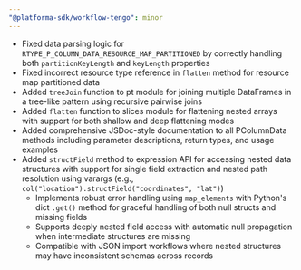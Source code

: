 ```yaml
---
"@platforma-sdk/workflow-tengo": minor
---
```


- Fixed data parsing logic for `RTYPE_P_COLUMN_DATA_RESOURCE_MAP_PARTITIONED` by correctly handling both `partitionKeyLength` and `keyLength` properties
- Fixed incorrect resource type reference in `flatten` method for resource map partitioned data
- Added `treeJoin` function to pt module for joining multiple DataFrames in a tree-like pattern using recursive pairwise joins
- Added `flatten` function to slices module for flattening nested arrays with support for both shallow and deep flattening modes
- Added comprehensive JSDoc-style documentation to all PColumnData methods including parameter descriptions, return types, and usage examples
- Added `structField` method to expression API for accessing nested data structures with support for single field extraction and nested path resolution using varargs (e.g., `col("location").structField("coordinates", "lat")`)
  - Implements robust error handling using `map_elements` with Python's dict `.get()` method for graceful handling of both null structs and missing fields
  - Supports deeply nested field access with automatic null propagation when intermediate structures are missing
  - Compatible with JSON import workflows where nested structures may have inconsistent schemas across records
